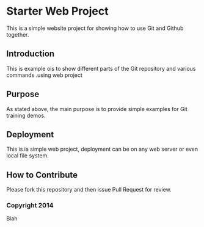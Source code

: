 # Starter Web Project

This is a simple website project for
showing how to use Git and Github together.

## Introduction

This is example ois to show different parts
of the Git repository and various commands 
.using web project

## Purpose

As stated above, the main purpose is to
provide simple examples for Git training
demos.

## Deployment

This is ia simple web project, deployment
can be on any web server or even local
file system.

## How to Contribute
Please fork this repository and then issue Pull Request for
review.

### Copyright 2014
Blah